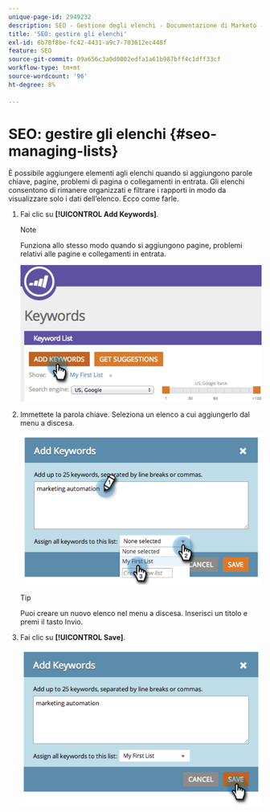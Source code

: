 ```yaml
---
unique-page-id: 2949232
description: SEO - Gestione degli elenchi - Documentazione di Marketo - Documentazione del prodotto
title: 'SEO: gestire gli elenchi'
exl-id: 6b78f8be-fc42-4431-a9c7-703612ec448f
feature: SEO
source-git-commit: 09a656c3a0d0002edfa1a61b987bff4c1dff33cf
workflow-type: tm+mt
source-wordcount: '96'
ht-degree: 8%

---
```


# SEO: gestire gli elenchi {#seo-managing-lists}

È possibile aggiungere elementi agli elenchi quando si aggiungono parole chiave, pagine, problemi di pagina o collegamenti in entrata. Gli elenchi consentono di rimanere organizzati e filtrare i rapporti in modo da visualizzare solo i dati dell’elenco. Ecco come farle.

1. Fai clic su **[!UICONTROL Add Keywords]**.

   >[!NOTE]
   >
   >Funziona allo stesso modo quando si aggiungono pagine, problemi relativi alle pagine e collegamenti in entrata.

   ![](assets/image2014-9-18-13-3a24-3a35.png)

1. Immettete la parola chiave. Seleziona un elenco a cui aggiungerlo dal menu a discesa.

   ![](assets/image2014-9-18-13-3a24-3a50.png)

   >[!TIP]
   >
   >Puoi creare un nuovo elenco nel menu a discesa. Inserisci un titolo e premi il tasto Invio.

1. Fai clic su **[!UICONTROL Save]**.

   ![](assets/image2014-9-18-13-3a25-3a36.png)
